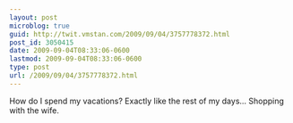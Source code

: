 ```yaml
---
layout: post
microblog: true
guid: http://twit.vmstan.com/2009/09/04/3757778372.html
post_id: 3050415
date: 2009-09-04T08:33:06-0600
lastmod: 2009-09-04T08:33:06-0600
type: post
url: /2009/09/04/3757778372.html
---
```

How do I spend my vacations? Exactly like the rest of my days... Shopping with the wife.

